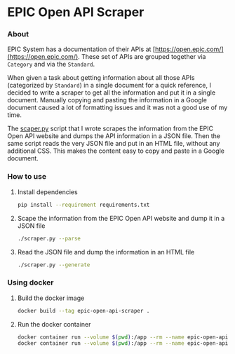 # EPIC Open API Scraper

### About

EPIC System has a documentation of their APIs at [https://open.epic.com/](https://open.epic.com/). These set of APIs are grouped together via `Category` and via the `Standard`.

When given a task about getting information about all those APIs (categorized by `Standard`) in a single document for a quick reference, I decided to write a scraper to get all the information and put it in a single document. Manually copying and pasting the information in a Google document caused a lot of formatting issues and it was not a good use of my time.

The [scaper.py](./scraper.py) script that I wrote scrapes the information from the EPIC Open API website and dumps the API information in a JSON file. Then the same script reads the very JSON file and put in an HTML file, without any additional CSS. This makes the content easy to copy and paste in a Google document.

### How to use

1. Install dependencies

   ```bash
   pip install --requirement requirements.txt
   ```

2. Scape the information from the EPIC Open API website and dump it in a JSON file

   ```bash
   ./scraper.py --parse
   ```

3. Read the JSON file and dump the information in an HTML file

   ```bash
   ./scraper.py --generate
   ```

### Using docker

1. Build the docker image

   ```bash
   docker build --tag epic-open-api-scraper .
   ```

2. Run the docker container

   ```bash
   docker container run --volume $(pwd):/app --rm --name epic-open-api-scraper epic-open-api-scraper --parse
   docker container run --volume $(pwd):/app --rm --name epic-open-api-scraper epic-open-api-scraper --generate
   ```
